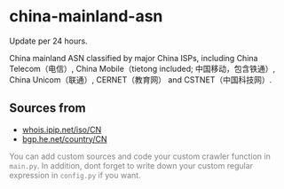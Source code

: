 # china-mainland-asn

Update per 24 hours.

China mainland ASN classified by major China ISPs, including China Telecom（电信）, China Mobile（tietong included; 中国移动，包含铁通）, China Unicom（联通）, CERNET（教育网） and CSTNET（中国科技网）.

## Sources from 

* [whois.ipip.net/iso/CN](https://whois.ipip.net/iso/CN)
* [bgp.he.net/country/CN](https://bgp.he.net/country/CN)
 

<font color=#808080>You can add custom sources and code your custom crawler function in `main.py`. In addition, dont forget to write down your custom regular expression in `config.py` if you want.</font>
